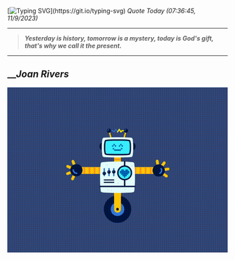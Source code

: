 [![Typing SVG](https://readme-typing-svg.herokuapp.com?font=Press+Start+2P&color=C2F784&size=35&width=900&height=100&lines=Hello+World%2C+I'm+Hung+!)](https://git.io/typing-svg) 
_Quote Today (07:36:45, 11/9/2023)_
___
>**_Yesterday is history, tomorrow is a mystery, today is God's gift, that's why we call it the present._**
___

## __**_Joan Rivers_**

![RobotDance](src/assets/images/robot-dancing-dribble.gif?style=center)
